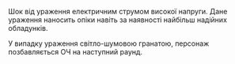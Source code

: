 Шок від ураження електричним струмом високої напруги. Дане ураження
наносить опіки навіть за наявності найбільш надійних обладунків.

У випадку ураження світло-шумовою гранатою, персонаж позбавляється ОЧ на
наступний раунд.